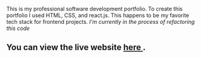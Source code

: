 This is my professional software development portfolio. To create this portfolio I used HTML, CSS, and react.js. This happens to be my favorite tech stack for frontend projects.
*I'm currently in the process of refactoring this code*
## You can view the live website <a href="https://www.ellethompson.com/"> here </a>.
